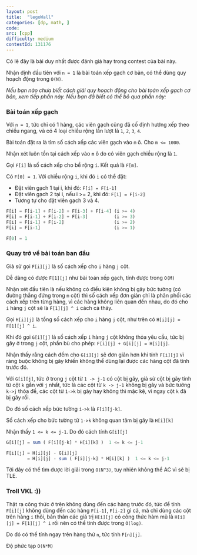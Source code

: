 ```yaml
---
layout: post
title:  "legoWall"
categories: [dp, math, ]
code: 
src: [cpp]
difficulty: medium
contestId: 131176
---
```


Có lẽ đây là bài duy nhất được đánh giá hay trong contest của bài này.

Nhận định đầu tiên với `n = 1` là bài toán xếp gạch cơ bản, có thể dùng quy hoạch động trong `O(N)`.

*Nếu bạn nào chưa biết cách giải quy hoạch động cho bài toán xếp gạch cơ bản, xem tiếp phần này. Nếu bạn đã biết có thể bỏ qua phần này:*

### Bài toán xếp gạch

Với `n = 1`, tức chỉ có 1 hàng, các viên gạch cũng đã cố định hướng xếp theo chiều ngang, và có 4 loại chiều rộng lần lượt là `1`, `2`, `3`, `4`.

Bài toán đặt ra là tìm số cách xếp các viên gạch vào `m` ô. Cho `m <= 1000`.

Nhận xét luôn tồn tại cách xếp vào `m` ô do có viên gạch chiều rộng là `1`.

Gọi `F[i]` là số cách xếp cho bề rộng `i`. Kết quả là `F[m]`.

Có `F[0] = 1`. Với chiều rộng `i`, khi đó `i` có thể đặt:

+ Đặt viên gạch 1 tại i, khi đó: `F[i] = F[i-1]`
+ Đặt viên gạch 2 tại i, nếu i >= 2, khi đó: `F[i] = F[i-2]`
+ Tương tự cho đặt viên gạch 3 và 4.

```js
F[i] = F[i-1] + F[i-2] + F[i-3] + F[i-4] (i >= 4)
F[i] = F[i-1] + F[i-2] + F[i-3]          (i >= 3)
F[i] = F[i-1] + F[i-2]                   (i >= 2)
F[i] = F[i-1]                            (i >= 1)

F[0] = 1
```

### Quay trở về bài toán ban đầu

Giả sử gọi `F[i][j]` là số cách xếp cho `i` hàng `j` cột.

Dễ dàng có được `F[1][j]` như bài toán xếp gạch, tính được trong `O(M)`

Nhận xét đầu tiên là nếu không có điều kiện không bị gãy bức tường (có đường thẳng đứng trong `m` cột) thì số cách xếp đơn giản chỉ là phân phối các cách xếp trên từng hàng, vì các hàng không liên quan đến nhau, do đó cho `i` hàng `j` cột sẽ là `F[1][j] ^ i` cách cả thảy.

Gọi `H[i][j]` là tổng số cách xếp cho `i` hàng `j` cột, như trên có `H[i][j] = F[1][j] ^ i`.

Khi đó gọi `G[i][j]` là số cách xếp `i` hàng `j` cột không thỏa yêu cầu, tức bị gãy ở trong `j` cột, phần bù cho phép: `F[i][j] + G[i][j] = H[i][j]`.

Nhận thấy rằng cách đếm cho `G[i][j]` sẽ đơn giản hơn khi tính `F[i][j]` vì ràng buộc không bị gãy khiến không thể dùng lại được các hàng cột đã tính trước đó.

Với `G[i][j]`, tức ở trong `j` cột từ `1 -> j-1` có cột bị gãy, giả sử cột bị gãy tính từ cột `k` gần với `j` nhất, tức là các cột từ `k -> j-1` không bị gãy và bức tường `k->j` thỏa đề, các cột từ `1->k` bị gãy hay không thì mặc kệ, vì ngay cột `k` đã bị gãy rồi.

Do đó số cách xếp bức tường `i->k` là `F[i][j-k]`.

Số cách xếp cho bức tường từ `1->k` không quan tâm bị gãy là `H[i][k]`

Nhận thấy `1 <= k <= j-1`. Do đó cách tính `G[i][j]`

```js
G[i][j] = sum ( F[i][j-k] * H[i][k] )  1 <= k <= j-1

F[i][j] = H[i][j] - G[i][j]
        = H[i][j] - sum ( F[i][j-k] * H[i][k] )  1 <= k <= j-1

```

Tới đây có thể tìm được lời giải trong `O(N^3)`, tuy nhiên không thể AC vì sẽ bị TLE.

### Troll VKL :))

Thật ra công thức ở trên không dùng đến các hàng trước đó, tức để tính `F[i][j]` không dùng đến các hàng `F[i-1]`, `F[i-2]` gì cả, mà chỉ dùng các cột trên hàng `i` thôi, bản thân các giá trị `H[i][j]` có công thức hàm mũ là `H[i][j] = F[1][j] ^ i` rồi nên có thể tính được trong `O(log)`.

Do đó có thể tính ngay trên hàng thứ `n`, tức tính `F[n][j]`.

Độ phức tạp `O(N*M)`
